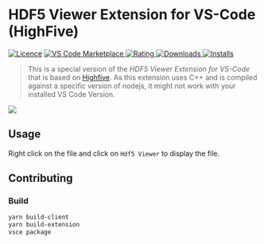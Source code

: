# HDF5 Viewer Extension for VS-Code (HighFive)

[![Licence](https://img.shields.io/github/license/lochbrunner/vscode-hdf5-viewer.svg)](https://github.com/lochbrunner/vscode-hdf5-viewer)
[![VS Code Marketplace](https://vsmarketplacebadge.apphb.com/version-short/lochbrunner.vscode-hdf5-viewer.svg) ![Rating](https://vsmarketplacebadge.apphb.com/rating-short/lochbrunner.vscode-hdf5-viewer.svg) ![Downloads](https://vsmarketplacebadge.apphb.com/downloads-short/lochbrunner.vscode-hdf5-viewer.svg) ![Installs](https://vsmarketplacebadge.apphb.com/installs-short/lochbrunner.vscode-hdf5-viewer.svg)](https://marketplace.visualstudio.com/items?itemName=lochbrunner.vscode-hdf5-viewer)

> This is a special version of the *HDF5 Viewer Extension for VS-Code* that is based on [Highfive](https://github.com/BlueBrain/HighFive).
As this extension uses C++ and is compiled against a specific version of nodejs, it might not work with your installed VS Code Version.

![](https://raw.githubusercontent.com/lochbrunner/vscode-hdf5-viewer/master/docs/screenshot.png)

## Usage

Right click on the file and click on `Hdf5 Viewer` to display the file. 

## Contributing

### Build


```bash
yarn build-client
yarn build-extension
vsce package
```